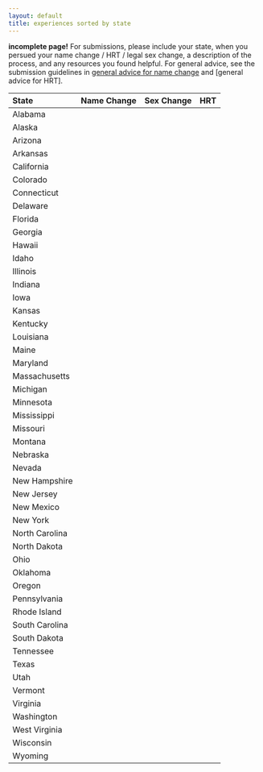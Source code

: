 ```yaml
---
layout: default
title: experiences sorted by state
---
```


**incomplete page!**
For submissions, please include your state, when you persued your name change / HRT / legal sex change, a description of the process, and any resources you found helpful.
For general advice, see the submission guidelines in [general advice for name change](namechange/generaladvicenamechange.md) and [general advice for HRT]. 

State | Name Change | Sex Change | HRT
:---- | :----------: | :--------: | :---:
Alabama | | |
Alaska | | |
Arizona | | |
Arkansas | | |
California | | |
Colorado | | |
Connecticut | | |
Delaware | | |
Florida | | |
Georgia | | |
Hawaii | | |
Idaho | | |
Illinois | | |
Indiana | | |
Iowa | | |
Kansas | | |
Kentucky | | |
Louisiana | | |
Maine | | |
Maryland | | |
Massachusetts | | |
Michigan | | |
Minnesota | | |
Mississippi | | |
Missouri | | |
Montana | | |
Nebraska | | |
Nevada | | |
New Hampshire | | |
New Jersey | | |
New Mexico | | |
New York | | |
North Carolina | | |
North Dakota | | |
Ohio | | |
Oklahoma | | |
Oregon | | |
Pennsylvania | | |
Rhode Island | | |
South Carolina | | |
South Dakota | | |
Tennessee | | |
Texas | | |
Utah | | |
Vermont | | |
Virginia | | |
Washington | | |
West Virginia | | |
Wisconsin | | |
Wyoming | | |

